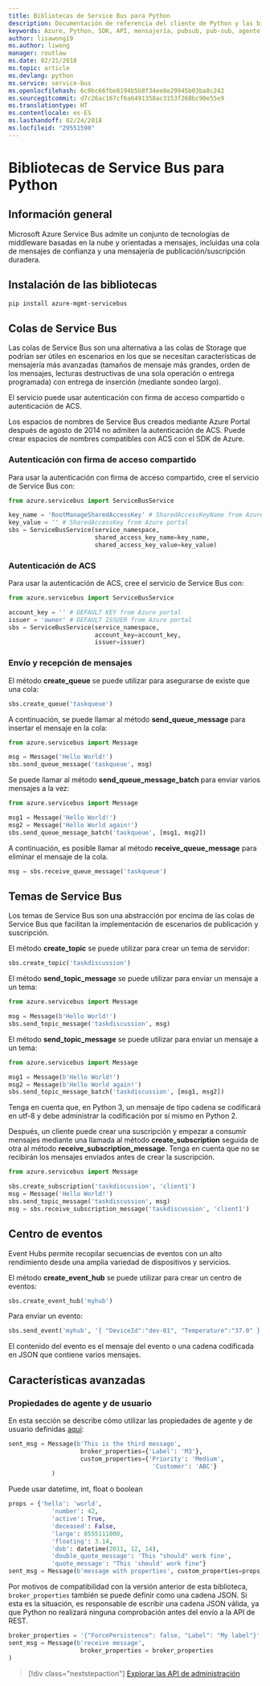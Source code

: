 ```yaml
---
title: Bibliotecas de Service Bus para Python
description: Documentación de referencia del cliente de Python y las bibliotecas de administración de Service
keywords: Azure, Python, SDK, API, mensajería, pubsub, pub-sub, agente de mensajes
author: lisawong19
ms.author: liwong
manager: routlaw
ms.date: 02/21/2018
ms.topic: article
ms.devlang: python
ms.service: service-bus
ms.openlocfilehash: 6c0bc66fbe8194b5b8f34ee8e29945b03ba8c242
ms.sourcegitcommit: d7c26ac167cf6a6491358ac3153f268bc90e55e9
ms.translationtype: HT
ms.contentlocale: es-ES
ms.lasthandoff: 02/24/2018
ms.locfileid: "29551598"
---
```

# <a name="service-bus-libraries-for-python"></a>Bibliotecas de Service Bus para Python

## <a name="overview"></a>Información general

Microsoft Azure Service Bus admite un conjunto de tecnologías de middleware basadas en la nube y orientadas a mensajes, incluidas una cola de mensajes de confianza y una mensajería de publicación/suscripción duradera. 

## <a name="install-the-libraries"></a>Instalación de las bibliotecas
```bash
pip install azure-mgmt-servicebus
```

## <a name="servicebus-queues"></a>Colas de Service Bus
Las colas de Service Bus son una alternativa a las colas de Storage que podrían ser útiles en escenarios en los que se necesitan características de mensajería más avanzadas (tamaños de mensaje más grandes, orden de los mensajes, lecturas destructivas de una sola operación o entrega programada) con entrega de inserción (mediante sondeo largo).

El servicio puede usar autenticación con firma de acceso compartido o autenticación de ACS.

Los espacios de nombres de Service Bus creados mediante Azure Portal después de agosto de 2014 no admiten la autenticación de ACS. Puede crear espacios de nombres compatibles con ACS con el SDK de Azure.

### <a name="shared-access-signature-authentication"></a>Autenticación con firma de acceso compartido

Para usar la autenticación con firma de acceso compartido, cree el servicio de Service Bus con:

```python
from azure.servicebus import ServiceBusService

key_name = 'RootManageSharedAccessKey' # SharedAccessKeyName from Azure portal
key_value = '' # SharedAccessKey from Azure portal
sbs = ServiceBusService(service_namespace,
                        shared_access_key_name=key_name,
                        shared_access_key_value=key_value)
```

### <a name="acs-authentication"></a>Autenticación de ACS

Para usar la autenticación de ACS, cree el servicio de Service Bus con:

```python
from azure.servicebus import ServiceBusService

account_key = '' # DEFAULT KEY from Azure portal
issuer = 'owner' # DEFAULT ISSUER from Azure portal
sbs = ServiceBusService(service_namespace,
                        account_key=account_key,
                        issuer=issuer)
```
### <a name="sending-and-receiving-messages"></a>Envío y recepción de mensajes

El método **create\_queue** se puede utilizar para asegurarse de existe que una cola:

```python
sbs.create_queue('taskqueue')
```
A continuación, se puede llamar al método **send\_queue\_message** para insertar el mensaje en la cola:

```python
from azure.servicebus import Message

msg = Message('Hello World!')
sbs.send_queue_message('taskqueue', msg)
```
Se puede llamar al método **send\_queue\_message_batch** para enviar varios mensajes a la vez:

```python
from azure.servicebus import Message

msg1 = Message('Hello World!')
msg2 = Message('Hello World again!')
sbs.send_queue_message_batch('taskqueue', [msg1, msg2])
```
A continuación, es posible llamar al método **receive\_queue\_message** para eliminar el mensaje de la cola.

```python
msg = sbs.receive_queue_message('taskqueue')
```

## <a name="servicebus-topics"></a>Temas de Service Bus

Los temas de Service Bus son una abstracción por encima de las colas de Service Bus que facilitan la implementación de escenarios de publicación y suscripción.

El método **create\_topic** se puede utilizar para crear un tema de servidor:

```python
sbs.create_topic('taskdiscussion')
```
El método **send\_topic\_message** se puede utilizar para enviar un mensaje a un tema:

```python
from azure.servicebus import Message

msg = Message(b'Hello World!')
sbs.send_topic_message('taskdiscussion', msg)
```

El método **send\_topic\_message** se puede utilizar para enviar un mensaje a un tema:

```python
from azure.servicebus import Message

msg1 = Message(b'Hello World!')
msg2 = Message(b'Hello World again!')
sbs.send_topic_message_batch('taskdiscussion', [msg1, msg2])
```

Tenga en cuenta que, en Python 3, un mensaje de tipo cadena se codificará en utf-8 y debe administrar la codificación por sí mismo en Python 2.

Después, un cliente puede crear una suscripción y empezar a consumir mensajes mediante una llamada al método **create\_subscription** seguida de otra al método **receive\_subscription\_message**. Tenga en cuenta que no se recibirán los mensajes enviados antes de crear la suscripción.

```python
from azure.servicebus import Message

sbs.create_subscription('taskdiscussion', 'client1')
msg = Message('Hello World!')
sbs.send_topic_message('taskdiscussion', msg)
msg = sbs.receive_subscription_message('taskdiscussion', 'client1')
```

## <a name="event-hub"></a>Centro de eventos

Event Hubs permite recopilar secuencias de eventos con un alto rendimiento desde una amplia variedad de dispositivos y servicios.

El método **create\_event\_hub** se puede utilizar para crear un centro de eventos:

```python
sbs.create_event_hub('myhub')
```
Para enviar un evento:

```python
sbs.send_event('myhub', '{ "DeviceId":"dev-01", "Temperature":"37.0" }')
```
El contenido del evento es el mensaje del evento o una cadena codificada en JSON que contiene varios mensajes.

## <a name="advanced-features"></a>Características avanzadas

### <a name="broker-properties-and-user-properties"></a>Propiedades de agente y de usuario

En esta sección se describe cómo utilizar las propiedades de agente y de usuario definidas [aquí](https://docs.microsoft.com/rest/api/servicebus/message-headers-and-properties):

```python
sent_msg = Message(b'This is the third message',
                    broker_properties={'Label': 'M3'},
                    custom_properties={'Priority': 'Medium',
                                        'Customer': 'ABC'}
            )
```
Puede usar datetime, int, float o boolean

```python
props = {'hello': 'world',
            'number': 42,
            'active': True,
            'deceased': False,
            'large': 8555111000,
            'floating': 3.14,
            'dob': datetime(2011, 12, 14),
            'double_quote_message': 'This "should" work fine',
            'quote_message': "This 'should' work fine"}
sent_msg = Message(b'message with properties', custom_properties=props)
```
Por motivos de compatibilidad con la versión anterior de esta biblioteca, `broker_properties` también se puede definir como una cadena JSON.
Si esta es la situación, es responsable de escribir una cadena JSON válida, ya que Python no realizará ninguna comprobación antes del envío a la API de REST.

```python
broker_properties = '{"ForcePersistence": false, "Label": "My label"}'
sent_msg = Message(b'receive message',
                    broker_properties = broker_properties
)
```

> [!div class="nextstepaction"]
> [Explorar las API de administración](/python/api/overview/azure/servicebus/management)